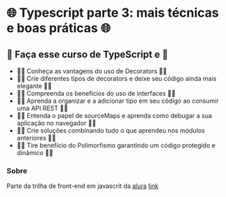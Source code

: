 # :globe_with_meridians: Typescript parte 3: mais técnicas e boas práticas :globe_with_meridians:


## :crocodile: Faça esse curso de TypeScript e :crocodile:

- :guardsman: Conheça as vantagens do uso de Decorators :guardsman:
- :guardsman: Crie diferentes tipos de decorators e deixe seu código ainda mais elegante :guardsman:
- :guardsman: Compreenda os benefícios do uso de interfaces :guardsman:
- :guardsman: Aprenda a organizar e a adicionar tipo em seu código ao consumir uma API REST :guardsman:
- :guardsman: Entenda o papel de sourceMaps e aprenda como debugar a sua aplicação no navegador :guardsman:
- :guardsman: Crie soluções combinando tudo o que aprendeu nos módulos anteriores :guardsman:
- :guardsman: Tire benefício do Polimorfismo garantindo um código protegido e dinâmico :guardsman:

### Sobre
Parte da trilha de front-end em javascrit da [alura](https://cursos.alura.com.br)
[link](https://cursos.alura.com.br/course/typescript-tecnicas-boas-praticas)
